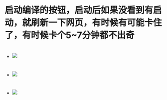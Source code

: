 # 启动编译的按钮，启动后如果没看到有启动，就刷新一下网页，有时候有可能卡住了，有时候卡个5~7分钟都不出奇
#
- <img src="https://github.com/kurumiess/OP_README/blob/master/MD/doc/sd0012.png" />
#
- <img src="https://github.com/kurumiess/OP_README/blob/master/MD/doc/sd1053.png" />
#
- <img src="https://github.com/kurumiess/OP_README/blob/master/MD/doc/sd1054.png" />
